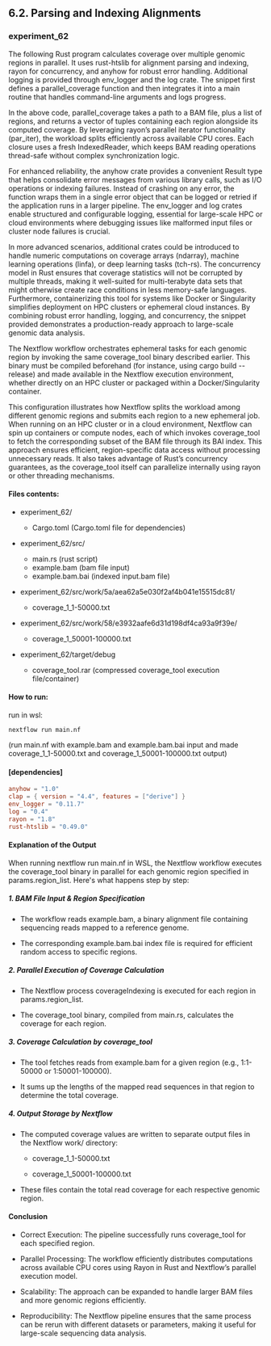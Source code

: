 ## 6.2. Parsing and Indexing Alignments

### experiment_62

The following Rust program calculates coverage over multiple genomic regions in parallel. It uses rust-htslib for alignment parsing and indexing, rayon for concurrency, and anyhow for robust error handling. Additional logging is provided through env_logger and the log crate. The snippet first defines a parallel_coverage function and then integrates it into a main routine that handles command-line arguments and logs progress.

In the above code, parallel_coverage takes a path to a BAM file, plus a list of regions, and returns a vector of tuples containing each region alongside its computed coverage. By leveraging rayon’s parallel iterator functionality (par_iter), the workload splits efficiently across available CPU cores. Each closure uses a fresh IndexedReader, which keeps BAM reading operations thread-safe without complex synchronization logic.

For enhanced reliability, the anyhow crate provides a convenient Result type that helps consolidate error messages from various library calls, such as I/O operations or indexing failures. Instead of crashing on any error, the function wraps them in a single error object that can be logged or retried if the application runs in a larger pipeline. The env_logger and log crates enable structured and configurable logging, essential for large-scale HPC or cloud environments where debugging issues like malformed input files or cluster node failures is crucial.

In more advanced scenarios, additional crates could be introduced to handle numeric computations on coverage arrays (ndarray), machine learning operations (linfa), or deep learning tasks (tch-rs). The concurrency model in Rust ensures that coverage statistics will not be corrupted by multiple threads, making it well-suited for multi-terabyte data sets that might otherwise create race conditions in less memory-safe languages. Furthermore, containerizing this tool for systems like Docker or Singularity simplifies deployment on HPC clusters or ephemeral cloud instances. By combining robust error handling, logging, and concurrency, the snippet provided demonstrates a production-ready approach to large-scale genomic data analysis.

The Nextflow workflow orchestrates ephemeral tasks for each genomic region by invoking the same coverage_tool binary described earlier. This binary must be compiled beforehand (for instance, using cargo build --release) and made available in the Nextflow execution environment, whether directly on an HPC cluster or packaged within a Docker/Singularity container.

This configuration illustrates how Nextflow splits the workload among different genomic regions and submits each region to a new ephemeral job. When running on an HPC cluster or in a cloud environment, Nextflow can spin up containers or compute nodes, each of which invokes coverage_tool to fetch the corresponding subset of the BAM file through its BAI index. This approach ensures efficient, region-specific data access without processing unnecessary reads. It also takes advantage of Rust’s concurrency guarantees, as the coverage_tool itself can parallelize internally using rayon or other threading mechanisms.

#### Files contents:
* experiment_62/
  * Cargo.toml (Cargo.toml file for dependencies)
* experiment_62/src/
  * main.rs (rust script)
  * example.bam (bam file input)
  * example.bam.bai (indexed input.bam file)
* experiment_62/src/work/5a/aea62a5e030f2af4b041e15515dc81/
  * coverage_1_1-50000.txt
* experiment_62/src/work/58/e3932aafe6d31d198df4ca93a9f39e/
  * coverage_1_50001-100000.txt

* experiment_62/target/debug
  * coverage_tool.rar (compressed coverage_tool execution file/container)

#### How to run:

run in wsl:

```wsl
nextflow run main.nf
```

(run main.nf with example.bam and example.bam.bai input and made coverage_1_1-50000.txt and coverage_1_50001-100000.txt output)
  
#### [dependencies]

```toml
anyhow = "1.0"
clap = { version = "4.4", features = ["derive"] }
env_logger = "0.11.7"
log = "0.4"
rayon = "1.8"
rust-htslib = "0.49.0"
```

#### Explanation of the Output
When running nextflow run main.nf in WSL, the Nextflow workflow executes the coverage_tool binary in parallel for each genomic region specified in params.region_list. Here's what happens step by step:

##### 1. BAM File Input & Region Specification

* The workflow reads example.bam, a binary alignment file containing sequencing reads mapped to a reference genome.

* The corresponding example.bam.bai index file is required for efficient random access to specific regions.

##### 2. Parallel Execution of Coverage Calculation

* The Nextflow process coverageIndexing is executed for each region in params.region_list.

* The coverage_tool binary, compiled from main.rs, calculates the coverage for each region.

##### 3. Coverage Calculation by coverage_tool

* The tool fetches reads from example.bam for a given region (e.g., 1:1-50000 or 1:50001-100000).

* It sums up the lengths of the mapped read sequences in that region to determine the total coverage.

##### 4. Output Storage by Nextflow

* The computed coverage values are written to separate output files in the Nextflow work/ directory:

  * coverage_1_1-50000.txt

  * coverage_1_50001-100000.txt

* These files contain the total read coverage for each respective genomic region.

#### Conclusion

* Correct Execution: The pipeline successfully runs coverage_tool for each specified region.

* Parallel Processing: The workflow efficiently distributes computations across available CPU cores using Rayon in Rust and Nextflow’s parallel execution model.

* Scalability: The approach can be expanded to handle larger BAM files and more genomic regions efficiently.

* Reproducibility: The Nextflow pipeline ensures that the same process can be rerun with different datasets or parameters, making it useful for large-scale sequencing data analysis.
